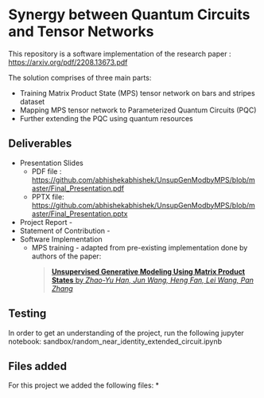 # Synergy between Quantum Circuits and Tensor Networks
This repository is a software implementation of the research paper : https://arxiv.org/pdf/2208.13673.pdf

The solution comprises of three main parts:
* Training Matrix Product State (MPS) tensor network on bars and stripes dataset
* Mapping MPS tensor network to Parameterized Quantum Circuits (PQC)
* Further extending the PQC using quantum resources

## Deliverables

* Presentation Slides
  * PDF file : https://github.com/abhishekabhishek/UnsupGenModbyMPS/blob/master/Final_Presentation.pdf
  * PPTX file: https://github.com/abhishekabhishek/UnsupGenModbyMPS/blob/master/Final_Presentation.pptx
* Project Report - 
* Statement of Contribution - 
* Software Implementation
  * MPS training - adapted from pre-existing implementation done by authors of the paper:
    > [**Unsupervised Generative Modeling Using Matrix Product States** by *Zhao-Yu Han, Jun Wang, Heng Fan, Lei Wang, Pan Zhang*](https://arxiv.org/abs/1709.01662)

## Testing 
In order to get an understanding of the project, run the following jupyter notebook: sandbox/random_near_identity_extended_circuit.ipynb

## Files added
For this project we added the following files:
 *

